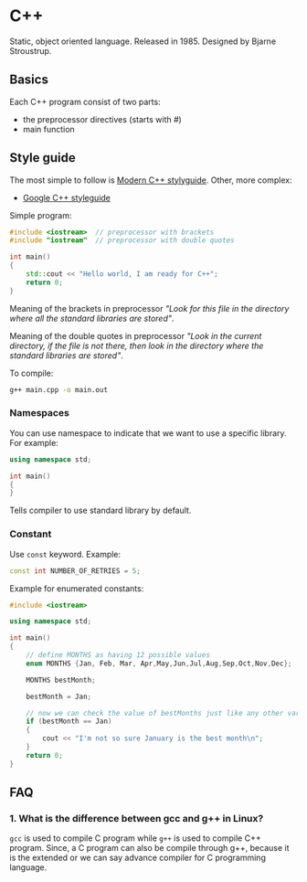 # C++

Static, object oriented language. Released in 1985. Designed by Bjarne Stroustrup.

## Basics

Each C++ program consist of two parts:

- the preprocessor directives (starts with *#*)
- main function

## Style guide

The most simple to follow is [Modern C++ stylyguide](https://github.com/Microsoft/AirSim/blob/master/docs/coding_guidelines.md). Other, more complex:

- [Google C++ styleguide](https://google.github.io/styleguide/cppguide.html)

Simple program:

```c++
#include <iostream>  // preprocessor with brackets
#include "iostream"  // preprocessor with double quotes

int main()
{
    std::cout << "Hello world, I am ready for C++";
    return 0;
}
```

Meaning of the brackets in preprocessor *"Look for this file in the directory where all the standard libraries are stored"*.

Meaning of the double quotes in preprocessor *"Look in the current directory, if the file is not there, then look in the directory where the standard libraries are stored"*.

To compile:

```bash
g++ main.cpp -o main.out
```

### Namespaces

You can use namespace to indicate that we want to use a specific library. For example:

```c++
using namespace std;

int main()
{
}
```

Tells compiler to use standard library by default.

### Constant

Use `const` keyword. Example:

```c++
const int NUMBER_OF_RETRIES = 5;
```

Example for enumerated constants:

```c++
#include <iostream>

using namespace std;

int main()
{
    // define MONTHS as having 12 possible values
    enum MONTHS {Jan, Feb, Mar, Apr,May,Jun,Jul,Aug,Sep,Oct,Nov,Dec};

    MONTHS bestMonth;

    bestMonth = Jan;

    // now we can check the value of bestMonths just like any other variable
    if (bestMonth == Jan)
    {
        cout << "I'm not so sure January is the best month\n";
    }
    return 0;
}
```

## FAQ

### 1. What is the difference between gcc and g++ in Linux?

`gcc` is used to compile C program while `g++` is used to compile C++ program. Since, a C program can also be compile through g++, because it is the extended or we can say advance compiler for C programming language.
